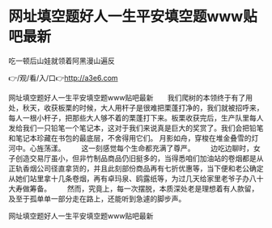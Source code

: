 # 网址填空题好人一生平安填空题www贴吧最新
吃一顿后山娃就领着阿黑漫山遍反

👉/观/看/入/口👉http://a3e6.com

网址填空题好人一生平安填空题www贴吧最新　　我们爬树的本领终于有了用处，秋天，收获板栗的时候，大人用杆子是很难把栗蓬打净的，我们就被招呼来，每人一根小杆子，把那些大人够不着的栗蓬打下来。板栗收获完后，生产队里每人发给我们一只铅笔一个笔记本，这对于我们来说真是巨大的奖赏了。我们会把铅笔和笔记本珍藏在书包的最底层，不舍得用它们。
月影如舟，穿梭在堆金叠雪的灯河中。心旌荡漾。
　　这一刻感觉每个生命都充满了尊严。
　　边吃边聊时，女子创造交易厅虽小，但非竹制品商品仍旧挺多的，当得悉咱们加油站的卷烟都是从正轨香烟公司径直拿货的，并且此刻部份商品再有七折优惠等，当下便和老公确定从她们站里拿十几条卷烟，再有卓玛泉、鸥露纸等，为过几天给家里老爷子办八十大寿做筹备。
　　然而，究竟上，每一次摆脱，本质深处老是理想着有人款留，及至于孤单单一部分走在路上，还能听到急遽的脚步声。

网址填空题好人一生平安填空题www贴吧最新
